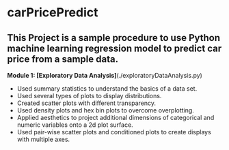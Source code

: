 # carPricePredict
## This Project is a sample procedure to use Python machine learning regression model to predict car price from a sample data.

**Module 1: [Exploratory Data Analysis]**(./exploratoryDataAnalysis.py)
- Used summary statistics to understand the basics of a data set.
- Used several types of plots to display distributions.
- Created scatter plots with different transparency.
- Used density plots and hex bin plots to overcome overplotting.
- Applied aesthetics to project additional dimensions of categorical and numeric variables onto a 2d plot surface.
- Used pair-wise scatter plots and conditioned plots to create displays with multiple axes.
                    
                    

